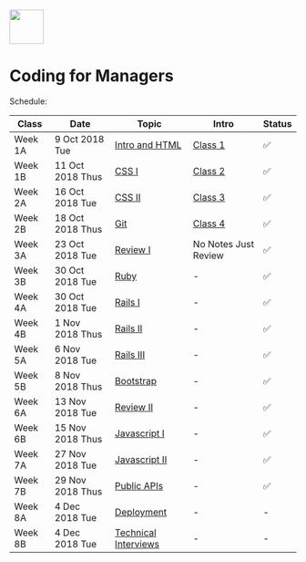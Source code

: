 # <img src="https://cloud.githubusercontent.com/assets/8397980/19818474/bd21af4c-9d04-11e6-8df6-1ed154718dce.png" height="60">

# Coding for Managers

Schedule:

| Class | Date | Topic | Intro | Status |
|-----|------|------|------|------|
| Week 1A | 9 Oct 2018 Tue | [Intro and HTML](intro) | [Class 1](intro/intro.md) | ✅ |
| Week 1B | 11 Oct 2018 Thus | [CSS I](css-1) | [Class 2](css-1/intro.md) | ✅ |
| Week 2A | 16 Oct 2018 Tue | [CSS II](css-2) | [Class 3](css-2/intro.md) | ✅ |
| Week 2B | 18 Oct 2018 Thus | [Git](git) | [Class 4](git/intro.md) | ✅ |
| Week 3A | 23 Oct 2018 Tue | [Review I](review-1) | No Notes Just Review | ✅ |
| Week 3B | 30 Oct 2018 Tue | [Ruby](ruby) | - | ✅ |
| Week 4A | 30 Oct 2018 Tue | [Rails I](rails-1) | - | ✅ |
| Week 4B | 1 Nov 2018 Thus | [Rails II](rails-2) | - | ✅ |
| Week 5A | 6 Nov 2018 Tue | [Rails III](rails-3) | - | ✅ |
| Week 5B | 8 Nov 2018 Thus | [Bootstrap](bootstrap) | - | ✅ |
| Week 6A | 13 Nov 2018 Tue | [Review II](review-2) | - | ✅ |
| Week 6B | 15 Nov 2018 Thus  | [Javascript I](javascript-1) | - | ✅ |
| Week 7A | 27 Nov 2018 Tue | [Javascript II](javascript-2) | - | ✅ |
| Week 7B | 29 Nov 2018 Thus | [Public APIs](public-apis) | - | ✅ |
| Week 8A | 4 Dec 2018 Tue | [Deployment](deployment) | - | - |
| Week 8B | 4 Dec 2018 Tue | [Technical Interviews](technical-interview) | - | - |
